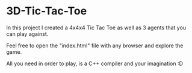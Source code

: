 # 3D-Tic-Tac-Toe
In this project I created a 4x4x4 Tic Tac Toe as well as 3 agents that you can play against.

Feel free to open the "index.html" file with any browser and explore the game.

All you need in order to play, is a C++ compiler and your imagination :D

